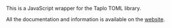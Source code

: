 This is a JavaScript wrapper for the Taplo TOML library.

All the documentation and information is available on the [website](https://taplo.tamasfe.dev).
